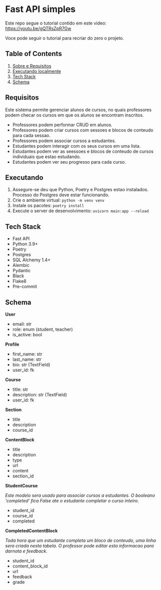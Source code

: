 # Fast API simples

Este repo segue o tutorial contido em este video: https://youtu.be/gQTRsZpR7Gw

Voce pode seguir o tutorial para recriar do zero o projeto.

## Table of Contents

1. [Sobre e Requisitos](#requisitos)
1. [Executando localmente](#executando)
1. [Tech Stack](#tech-stack)
1. [Schema](#schema)

## Requisitos

Este sistema permite gerenciar alunos de cursos, no quais professores podem checar os cursos em que os alunos se encontram inscritos.

- Professores podem performar CRUD em alunos.
- Professores podem criar cursos com sessoes e blocos de conteudo para cada sessao.
- Professores podem associar cursos a estudantes.
- Estudantes podem interagir com os seus cursos em uma lista.
- Estudantes podem ver as seessoes e blocos de conteudo de cursos individuais que estao estudando.
- Estudantes podem ver seu progresso para cada curso.

## Executando

1. Assegure-se deu que Python, Poetry e Postgres estao instalados. Processo do Postgres deve estar funcionando.
2. Crie o ambiente virtual: `python -m venv venv`
3. Instale os pacotes: `poetry install`
4. Execute o server de desenvolvimento: `uvicorn main:app --reload`

## Tech Stack

- Fast API
- Python 3.9+
- Poetry
- Postgres
- SQL Alchemy 1.4+
- Alembic
- Pydantic
- Black
- Flake8
- Pre-commit

## Schema

**User**

- email: str
- role: enum (student, teacher)
- is_active: bool

**Profile**

- first_name: str
- last_name: str
- bio: str (TextField)
- user_id: fk

**Course**

- title: str
- description: str (TextField)
- user_id: fk

**Section**

- title
- description
- course_id

**ContentBlock**

- title
- description
- type
- url
- content
- section_id

**StudentCourse**

*Este modelo sera usado para associar cursos a estudantes. O booleano 'completed' fica False ate o estudante completar o curso inteiro.*

- student_id
- course_id
- completed

**CompletedContentBlock**

*Toda hora que um estudante completa um bloco de conteudo, uma linha sera criada nesta tabela. O professor pode editar esta informacao para darnota e feedback.*

- student_id
- content_block_id
- url
- feedback
- grade
